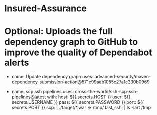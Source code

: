 # Insured-Assurance


 # Optional: Uploads the full dependency graph to GitHub to improve the quality of Dependabot alerts
- name: Update dependency graph
  uses: advanced-security/maven-dependency-submission-action@571e99aab1055c27a1e230b0969

- name: scp ssh pipelines
  uses: cross-the-world/ssh-scp-ssh-pipelines@latest
  with:
    host: ${{ secrets.HOST }}
    user: ${{ secrets.USERNAME }}
    pass: ${{ secrets.PASSWORD }}
    port: ${{ secrets.PORT }}
    scp: |
      ./target/*.war => /tmp/
    last_ssh: |
      ls -lart /tmp
